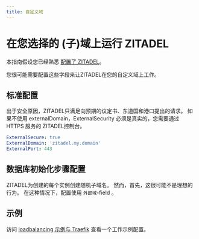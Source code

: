 ```yaml
---
title: 自定义域
---
```


# 在您选择的 (子)域上运行 ZITADEL

本指南假设您已经熟悉 [配置了 ZITADEL](./configure)。

您很可能需要配置这些字段来让ZITADEL在您的自定义域上工作。

## 标准配置

出于安全原因，ZITADEL只满足向预期的议定书、东道国和港口提出的请求。 如果不使用 externalDomain，ExternalSecurity 必须是真实的，您需要通过 HTTPS 服务的 ZITADEL控制台。

```yaml
ExternalSecure: true
ExternalDomain: 'zitadel.my.domain'
ExternalPort: 443
```

## 数据库初始化步骤配置

ZITADEL为创建的每个实例创建随机子域名。 然而，首先，这很可能不是理想的行为。 在这种情况下，配置使用 `外部域`-field 。

## 示例

访问 [loadbalancing 示例与 Traefik](../../deploy/loadbalancing-example) 查看一个工作示例配置。
